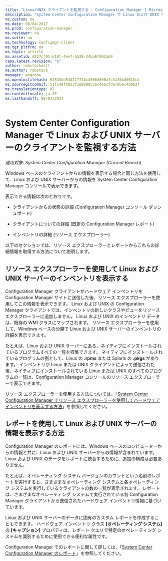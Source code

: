 ```yaml
---
title: "Linux/UNIX クライアントを監視する - Configuration Manager | Microsoft Docs"
description: "System Center Configuration Manager で Linux および UNIX サーバーのクライアントを監視します。"
ms.custom: na
ms.date: 08/04/2017
ms.prod: configuration-manager
ms.reviewer: na
ms.suite: na
ms.technology: configmgr-client
ms.tgt_pltfrm: na
ms.topic: article
ms.assetid: d827cf91-b18f-4ee7-b538-24ba6f003ab9
caps.latest.revision: "6"
author: robstackmsft
ms.author: robstack
manager: angrobe
ms.openlocfilehash: 62843bd544217734c4566d656a7c3a35bd5613cb
ms.sourcegitcommit: 51fc48fb023f1e8d995c6c4eacfda7dbec4d0b2f
ms.translationtype: HT
ms.contentlocale: ja-JP
ms.lasthandoff: 08/07/2017
---
```

# <a name="how-to-monitor-clients-for-linux-and-unix-servers-in-system-center-configuration-manager"></a>System Center Configuration Manager で Linux および UNIX サーバーのクライアントを監視する方法

*適用対象: System Center Configuration Manager (Current Branch)*

Windows ベースのクライアントからの情報を表示する場合と同じ方法を使用して、Linux および UNIX サーバーからの情報を System Center Configuration Manager コンソールで表示できます。  

 表示できる情報は次のとおりです。  

-   クライアントからの状態の詳細 (Configuration Manager コンソール ダッシュボード)  

-   クライアントについての詳細 (既定の Configuration Manager レポート)  

-   インベントリの詳細 (リソース エクスプローラー)  

 以下のセクションでは、リソース エクスプローラーとレポートからこれらの詳細情報を取得する方法について説明します。  

##  <a name="BKMK_UseResourceExpforLnU"></a> リソース エクスプローラーを使用して Linux および UNIX サーバーのインベントリを表示する  

 Configuration Manager クライアントがハードウェア インベントリを Configuration Manager サイトに送信した後、リソース エクスプローラーを使用してこの情報を表示できます。 Linux および UNIX の Configuration Manager クライアントでは、インベントリの新しいクラスやビューをリソース エクスプローラーに追加しません。 Linux および UNIX のインベントリ データは、既存の WMI クラスにマップされます。 リソース エクスプローラーを使用して、Windows ベースの分類で Linux および UNIX サーバーのインベントリの詳細を表示できます。  

 たとえば、Linux および UNIX サーバーにある、ネイティブにインストールされているプログラムすべての一覧を収集できます。 ネイティブにインストールされているプログラムの例として、Linux の **.rpms** または Solaris の **.pkgs** があります。 インベントリが Linux または UNIX クライアントによって送信された後、ネイティブにインストールされている Linux または UNIX のすべてのプログラムの一覧は、Configuration Manager コンソールのリソース エクスプローラーで表示できます。  

 リソース エクスプローラーを使用する方法については、「[System Center Configuration Manager でリソース エクスプローラーを使用してハードウェア インベントリを表示する方法](../../../core/clients/manage/inventory/use-resource-explorer-to-view-hardware-inventory.md)」を参照してください。  

##  <a name="BKMK_UseReportsforLnU"></a> レポートを使用して Linux および UNIX サーバーの情報を表示する方法  
 Configuration Manager のレポートには、Windows ベースのコンピューターからの情報と共に、Linux および UNIX サーバーからの情報が含まれています。 Linux および UNIX のデータをレポートに統合するために、追加の構成は必要ありません。  

 たとえば、オペレーティング システム バージョンのカウントという名前のレポートを実行すると、さまざまなオペレーティング システムと各オペレーティング システムを実行しているクライアントの数の一覧が表示されます。 レポートは、さまざまなオペレーティング システムで実行されている各 Configuration Manager クライアントから送信されたハードウェア インベントリ情報に基づいています。  

 Linux および UNIX サーバーのデータに固有のカスタム レポートを作成することもできます。 ハードウェア インベントリ クラス **[オペレーティング システム]** の **[キャプション]** プロパティは、レポート クエリで特定のオペレーティング システムを識別するために使用できる便利な属性です。  

 Configuration Manager でのレポートに関して詳しくは、「[System Center Configuration Manager のレポート](../../../core/servers/manage/reporting.md)」を参照してください。  
